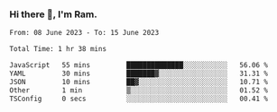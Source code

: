 ### Hi there 👋, I'm Ram.

<!--START_SECTION:waka-->

```txt
From: 08 June 2023 - To: 15 June 2023

Total Time: 1 hr 38 mins

JavaScript   55 mins         ██████████████░░░░░░░░░░░   56.06 %
YAML         30 mins         ███████▓░░░░░░░░░░░░░░░░░   31.31 %
JSON         10 mins         ██▓░░░░░░░░░░░░░░░░░░░░░░   10.71 %
Other        1 min           ▒░░░░░░░░░░░░░░░░░░░░░░░░   01.52 %
TSConfig     0 secs          ░░░░░░░░░░░░░░░░░░░░░░░░░   00.41 %
```

<!--END_SECTION:waka-->
